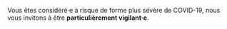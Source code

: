 Vous êtes considéré·e à risque de forme plus sévère de COVID-19, nous vous invitons à être **particulièrement vigilant·e**.
